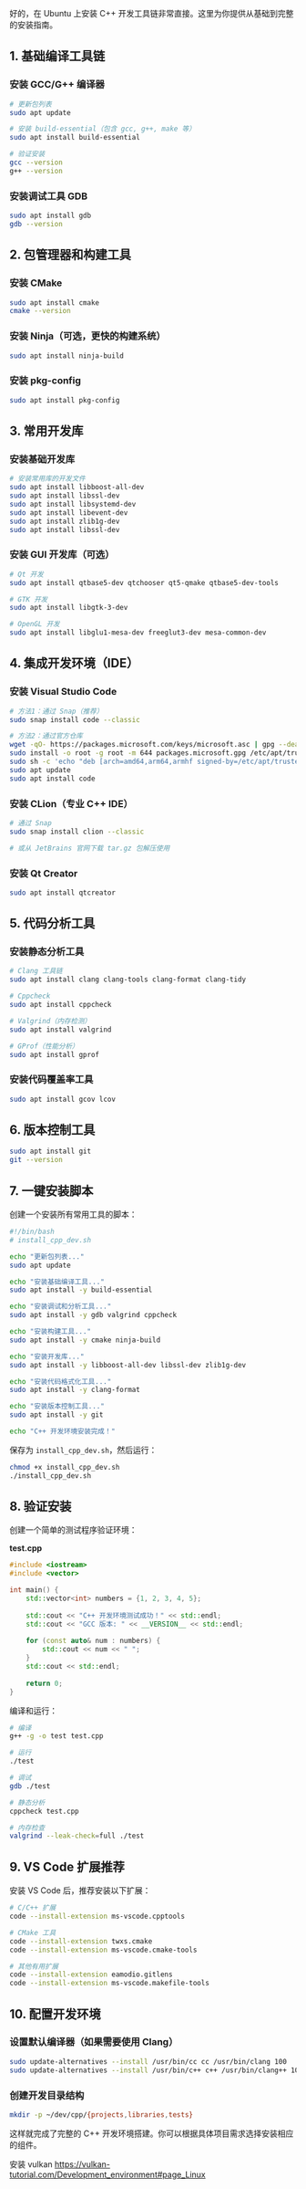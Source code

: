 好的，在 Ubuntu 上安装 C++ 开发工具链非常直接。这里为你提供从基础到完整的安装指南。

## 1. 基础编译工具链

### 安装 GCC/G++ 编译器
```bash
# 更新包列表
sudo apt update

# 安装 build-essential（包含 gcc, g++, make 等）
sudo apt install build-essential

# 验证安装
gcc --version
g++ --version
```

### 安装调试工具 GDB
```bash
sudo apt install gdb
gdb --version
```

## 2. 包管理器和构建工具

### 安装 CMake
```bash
sudo apt install cmake
cmake --version
```

### 安装 Ninja（可选，更快的构建系统）
```bash
sudo apt install ninja-build
```

### 安装 pkg-config
```bash
sudo apt install pkg-config
```

## 3. 常用开发库

### 安装基础开发库
```bash
# 安装常用库的开发文件
sudo apt install libboost-all-dev
sudo apt install libssl-dev
sudo apt install libsystemd-dev
sudo apt install libevent-dev
sudo apt install zlib1g-dev
sudo apt install libssl-dev
```

### 安装 GUI 开发库（可选）
```bash
# Qt 开发
sudo apt install qtbase5-dev qtchooser qt5-qmake qtbase5-dev-tools

# GTK 开发
sudo apt install libgtk-3-dev

# OpenGL 开发
sudo apt install libglu1-mesa-dev freeglut3-dev mesa-common-dev
```

## 4. 集成开发环境（IDE）

### 安装 Visual Studio Code
```bash
# 方法1：通过 Snap（推荐）
sudo snap install code --classic

# 方法2：通过官方仓库
wget -qO- https://packages.microsoft.com/keys/microsoft.asc | gpg --dearmor > packages.microsoft.gpg
sudo install -o root -g root -m 644 packages.microsoft.gpg /etc/apt/trusted.gpg.d/
sudo sh -c 'echo "deb [arch=amd64,arm64,armhf signed-by=/etc/apt/trusted.gpg.d/packages.microsoft.gpg] https://packages.microsoft.com/repos/code stable main" > /etc/apt/sources.list.d/vscode.list'
sudo apt update
sudo apt install code
```

### 安装 CLion（专业 C++ IDE）
```bash
# 通过 Snap
sudo snap install clion --classic

# 或从 JetBrains 官网下载 tar.gz 包解压使用
```

### 安装 Qt Creator
```bash
sudo apt install qtcreator
```

## 5. 代码分析工具

### 安装静态分析工具
```bash
# Clang 工具链
sudo apt install clang clang-tools clang-format clang-tidy

# Cppcheck
sudo apt install cppcheck

# Valgrind（内存检测）
sudo apt install valgrind

# GProf（性能分析）
sudo apt install gprof
```

### 安装代码覆盖率工具
```bash
sudo apt install gcov lcov
```

## 6. 版本控制工具

```bash
sudo apt install git
git --version
```

## 7. 一键安装脚本

创建一个安装所有常用工具的脚本：

```bash
#!/bin/bash
# install_cpp_dev.sh

echo "更新包列表..."
sudo apt update

echo "安装基础编译工具..."
sudo apt install -y build-essential

echo "安装调试和分析工具..."
sudo apt install -y gdb valgrind cppcheck

echo "安装构建工具..."
sudo apt install -y cmake ninja-build

echo "安装开发库..."
sudo apt install -y libboost-all-dev libssl-dev zlib1g-dev

echo "安装代码格式化工具..."
sudo apt install -y clang-format

echo "安装版本控制工具..."
sudo apt install -y git

echo "C++ 开发环境安装完成！"
```

保存为 `install_cpp_dev.sh`，然后运行：
```bash
chmod +x install_cpp_dev.sh
./install_cpp_dev.sh
```

## 8. 验证安装

创建一个简单的测试程序验证环境：

**test.cpp**
```cpp
#include <iostream>
#include <vector>

int main() {
    std::vector<int> numbers = {1, 2, 3, 4, 5};
    
    std::cout << "C++ 开发环境测试成功！" << std::endl;
    std::cout << "GCC 版本: " << __VERSION__ << std::endl;
    
    for (const auto& num : numbers) {
        std::cout << num << " ";
    }
    std::cout << std::endl;
    
    return 0;
}
```

编译和运行：
```bash
# 编译
g++ -g -o test test.cpp

# 运行
./test

# 调试
gdb ./test

# 静态分析
cppcheck test.cpp

# 内存检查
valgrind --leak-check=full ./test
```

## 9. VS Code 扩展推荐

安装 VS Code 后，推荐安装以下扩展：
```bash
# C/C++ 扩展
code --install-extension ms-vscode.cpptools

# CMake 工具
code --install-extension twxs.cmake
code --install-extension ms-vscode.cmake-tools

# 其他有用扩展
code --install-extension eamodio.gitlens
code --install-extension ms-vscode.makefile-tools
```

## 10. 配置开发环境

### 设置默认编译器（如果需要使用 Clang）
```bash
sudo update-alternatives --install /usr/bin/cc cc /usr/bin/clang 100
sudo update-alternatives --install /usr/bin/c++ c++ /usr/bin/clang++ 100
```

### 创建开发目录结构
```bash
mkdir -p ~/dev/cpp/{projects,libraries,tests}
```

这样就完成了完整的 C++ 开发环境搭建。你可以根据具体项目需求选择安装相应的组件。


安装 vulkan https://vulkan-tutorial.com/Development_environment#page_Linux
